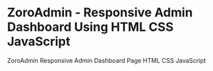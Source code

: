 # ZoroAdmin - Responsive Admin Dashboard Using HTML CSS JavaScript
ZoroAdmin Responsive Admin Dashboard Page HTML CSS JavaScript
